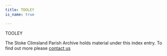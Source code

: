 ```yaml
---
title: TOOLEY
is_name: true

---
```


TOOLEY


The Stoke Climsland Parish Archive holds material under this index entry. To find out more please [contact us](/contact/)
